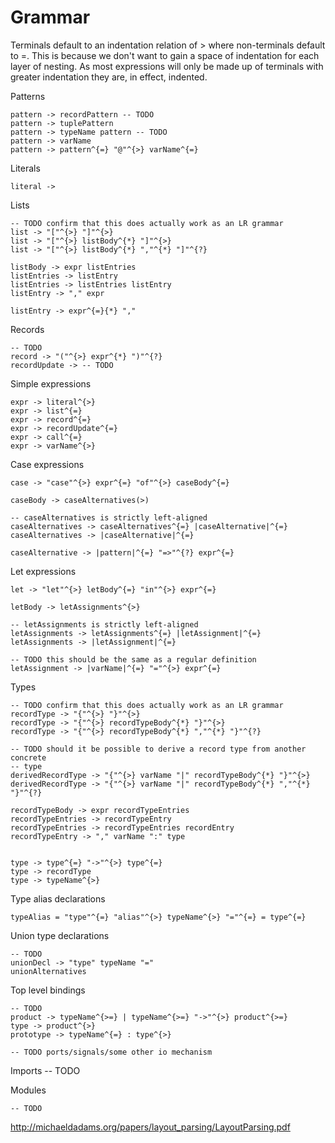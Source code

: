 


Grammar
=======

Terminals default to an indentation relation of $>$ where non-terminals default to $=$.
This is because we don't want to gain a space of indentation for each layer of nesting.
As most expressions will only be made up of terminals with greater indentation they are, in effect, indented.


Patterns

    pattern -> recordPattern -- TODO
    pattern -> tuplePattern
    pattern -> typeName pattern -- TODO
    pattern -> varName
    pattern -> pattern^{=} "@"^{>} varName^{=}


Literals

    literal ->

Lists

    -- TODO confirm that this does actually work as an LR grammar
    list -> "["^{>} "]"^{>}
    list -> "["^{>} listBody^{*} "]"^{>}
    list -> "["^{>} listBody^{*} ","^{*} "]"^{?}

    listBody -> expr listEntries
    listEntries -> listEntry
    listEntries -> listEntries listEntry
    listEntry -> "," expr

    listEntry -> expr^{=}{*} ","

Records

    -- TODO
    record -> "("^{>} expr^{*} ")"^{?}
    recordUpdate -> -- TODO

Simple expressions

    expr -> literal^{>}
    expr -> list^{=}
    expr -> record^{=}
    expr -> recordUpdate^{=}
    expr -> call^{=}
    expr -> varName^{>}

Case expressions

    case -> "case"^{>} expr^{=} "of"^{>} caseBody^{=}

    caseBody -> caseAlternatives(>)

    -- caseAlternatives is strictly left-aligned
    caseAlternatives -> caseAlternatives^{=} |caseAlternative|^{=}
    caseAlternatives -> |caseAlternative|^{=}

    caseAlternative -> |pattern|^{=} "=>"^{?} expr^{=}


Let expressions

    let -> "let"^{>} letBody^{=} "in"^{>} expr^{=}

    letBody -> letAssignments^{>}

    -- letAssignments is strictly left-aligned
    letAssignments -> letAssignments^{=} |letAssignment|^{=}
    letAssignments -> |letAssignment|^{=}

    -- TODO this should be the same as a regular definition
    letAssignment -> |varName|^{=} "="^{>} expr^{=}


Types

    -- TODO confirm that this does actually work as an LR grammar
    recordType -> "{"^{>} "}"^{>}
    recordType -> "{"^{>} recordTypeBody^{*} "}"^{>}
    recordType -> "{"^{>} recordTypeBody^{*} ","^{*} "}"^{?}

    -- TODO should it be possible to derive a record type from another concrete
    -- type
    derivedRecordType -> "{"^{>} varName "|" recordTypeBody^{*} "}"^{>}
    derivedRecordType -> "{"^{>} varName "|" recordTypeBody^{*} ","^{*} "}"^{?}

    recordTypeBody -> expr recordTypeEntries
    recordTypeEntries -> recordTypeEntry
    recordTypeEntries -> recordTypeEntries recordEntry
    recordTypeEntry -> "," varName ":" type


    type -> type^{=} "->"^{>} type^{=}
    type -> recordType
    type -> typeName^{>}


Type alias declarations

    typeAlias = "type"^{=} "alias"^{>} typeName^{>} "="^{=} = type^{=}


Union type declarations


    -- TODO
    unionDecl -> "type" typeName "="
    unionAlternatives


Top level bindings

    -- TODO
    product -> typeName^{>=} | typeName^{>=} "->"^{>} product^{>=}
    type -> product^{>}
    prototype -> typeName^{=} : type^{>}

    -- TODO ports/signals/some other io mechanism

Imports
  -- TODO


Modules

    -- TODO

http://michaeldadams.org/papers/layout_parsing/LayoutParsing.pdf
